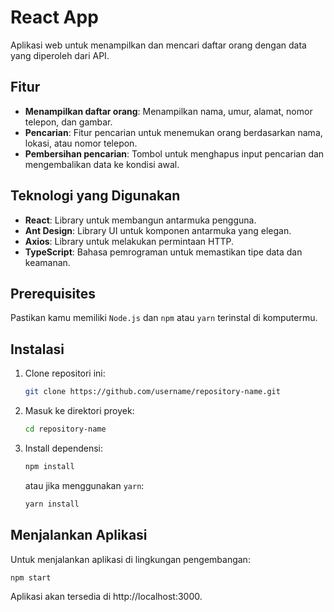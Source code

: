 # React App
Aplikasi web untuk menampilkan dan mencari daftar orang dengan data yang diperoleh dari API.

## Fitur

- **Menampilkan daftar orang**: Menampilkan nama, umur, alamat, nomor telepon, dan gambar.
- **Pencarian**: Fitur pencarian untuk menemukan orang berdasarkan nama, lokasi, atau nomor telepon.
- **Pembersihan pencarian**: Tombol untuk menghapus input pencarian dan mengembalikan data ke kondisi awal.

## Teknologi yang Digunakan

- **React**: Library untuk membangun antarmuka pengguna.
- **Ant Design**: Library UI untuk komponen antarmuka yang elegan.
- **Axios**: Library untuk melakukan permintaan HTTP.
- **TypeScript**: Bahasa pemrograman untuk memastikan tipe data dan keamanan.

## Prerequisites

Pastikan kamu memiliki `Node.js` dan `npm` atau `yarn` terinstal di komputermu.

## Instalasi

1. Clone repositori ini:

    ```bash
    git clone https://github.com/username/repository-name.git
    ```

2. Masuk ke direktori proyek:

    ```bash
    cd repository-name
    ```

3. Install dependensi:

    ```bash
    npm install
    ```

    atau jika menggunakan `yarn`:

    ```bash
    yarn install
    ```

## Menjalankan Aplikasi

Untuk menjalankan aplikasi di lingkungan pengembangan:

```bash
npm start
```

Aplikasi akan tersedia di http://localhost:3000.
